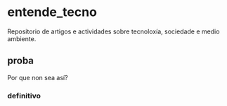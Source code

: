 # entende_tecno
Repositorio de artigos e actividades sobre tecnoloxía, sociedade e medio ambiente.
## proba
Por que non sea así?
### definitivo

